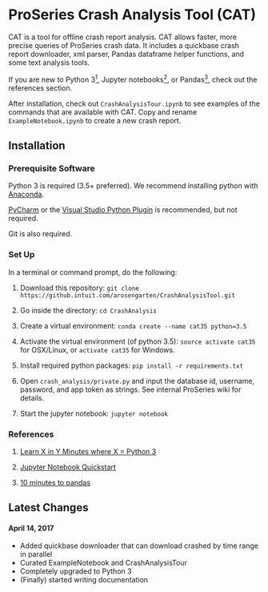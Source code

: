 # ProSeries Crash Analysis Tool (CAT)

CAT is a tool for offline crash report analysis. CAT allows faster, more precise queries of ProSeries crash data.  It includes a quickbase crash report downloader, xml parser, Pandas dataframe helper functions, and some text analysis tools.

If you are new to Python 3[<sup>1</sup>](#references), Jupyter notebooks[<sup>2</sup>](#references), or Pandas[<sup>3</sup>](#references), check out the references section.

After installation, check out `CrashAnalysisTour.ipynb` to see examples of the commands that are available with CAT. Copy and rename `ExampleNotebook.ipynb`
to create a new crash report.

## Installation

### Prerequisite Software

Python 3 is required (3.5+ preferred). We recommend installing python with [Anaconda](https://www.continuum.io/downloads).

[PyCharm](http://jetbrains.com/pycharm) or the [Visual Studio Python Plugin](https://github.com/Microsoft/PTVS/) is recommended, but not required.

Git is also required.

### Set Up
In a terminal or command prompt, do the following:

1. Download this repository: `git clone https://github.intuit.com/arosengarten/CrashAnalysisTool.git`

2. Go inside the directory: `cd CrashAnalysis`

3. Create a virtual environment: `conda create --name cat35 python=3.5`

4. Activate the virtual environment (of python 3.5): `source activate cat35` for OSX/Linux, or `activate cat35` for Windows.

5. Install required python packages: `pip install -r requirements.txt`

6. Open `crash_analysis/private.py` and input the database id, username, password, and app token as strings. See internal ProSeries wiki for details.

7. Start the jupyter notebook: `jupyter notebook`


### References

1. <a name="#1">[Learn X in Y Minutes where X = Python 3](https://learnxinyminutes.com/docs/python3/)</sup></a>

2. <a name="#2">[Jupyter Notebook Quickstart](https://jupyter.readthedocs.io/en/latest/content-quickstart.html)</sup></a>

3. <a name="#3">[10 minutes to pandas](http://pandas.pydata.org/pandas-docs/stable/10min.html)</sup></a>

## Latest Changes

#### April 14, 2017
- Added quickbase downloader that can download crashed by time range in parallel
- Curated ExampleNotebook and CrashAnalysisTour
- Completely upgraded to Python 3
- (Finally) started writing documentation



